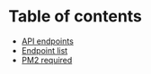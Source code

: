 # Table of contents

* [API endpoints](README.md)
* [Endpoint list](endpoint-list.md)
* [PM2 required](pm2-required.md)

